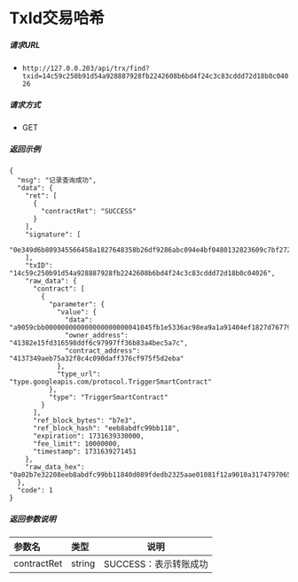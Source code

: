 # TxId交易哈希

##### 请求URL
- ` http://127.0.0.203/api/trx/find?txid=14c59c250b91d54a928887928fb2242608b6bd4f24c3c83cddd72d18b0c04026 `
  
##### 请求方式
- GET 


##### 返回示例 

```
{
  "msg": "记录查询成功",
  "data": {
    "ret": [
      {
        "contractRet": "SUCCESS"
      }
    ],
    "signature": [
      "0e349d6b809345566458a1827648358b26df9286abc094e4bf0480132823609c7bf272540c4d29f2b25cbb38066ac27c6256185383ba61a361eed16f96e1825c00"
    ],
    "txID": "14c59c250b91d54a928887928fb2242608b6bd4f24c3c83cddd72d18b0c04026",
    "raw_data": {
      "contract": [
        {
          "parameter": {
            "value": {
              "data": "a9059cbb000000000000000000000041045fb1e5336ac98ea9a1a91404ef1827d767790400000000000000000000000000000000000000000000000024150e3980040000",
              "owner_address": "41382e15fd316598ddf6c97997ff36b83a4bec5a7c",
              "contract_address": "4137349aeb75a32f8c4c090daff376cf975f5d2eba"
            },
            "type_url": "type.googleapis.com/protocol.TriggerSmartContract"
          },
          "type": "TriggerSmartContract"
        }
      ],
      "ref_block_bytes": "b7e3",
      "ref_block_hash": "eeb8abdfc99bb118",
      "expiration": 1731639330000,
      "fee_limit": 10000000,
      "timestamp": 1731639271451
    },
    "raw_data_hex": "0a02b7e32208eeb8abdfc99bb11840d089fdedb2325aae01081f12a9010a31747970652e676f6f676c65617069732e636f6d2f70726f746f636f6c2e54726967676572536d617274436f6e747261637412740a1541382e15fd316598ddf6c97997ff36b83a4bec5a7c12154137349aeb75a32f8c4c090daff376cf975f5d2eba2244a9059cbb000000000000000000000041045fb1e5336ac98ea9a1a91404ef1827d767790400000000000000000000000000000000000000000000000024150e3980040000709bc0f9edb232900180ade204"
  },
  "code": 1
}

```

##### 返回参数说明 

|参数名|类型|说明|
|:-----  |:-----|-----                           |
|contractRet |string   |SUCCESS：表示转账成功 |



